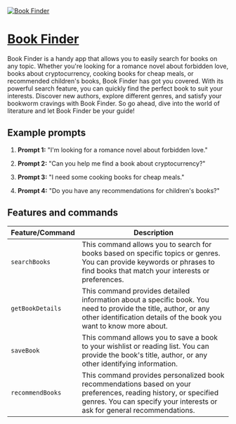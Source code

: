 [![Book Finder](https://files.oaiusercontent.com/file-wTCS47y777hqj18hO9J5RWqQ?se=2123-10-16T22%3A45%3A39Z&sp=r&sv=2021-08-06&sr=b&rscc=max-age%3D31536000%2C%20immutable&rscd=attachment%3B%20filename%3Ddeb8fbd6-2719-41cb-bdba-140c3e3845e4.png&sig=YYsEBLSq77YTnswmpRbOSjMgzzsXaiiaDlyPX/F7y4c%3D)](https://chat.openai.com/g/g-oAOn0ATrX-book-finder)

# [Book Finder](https://chat.openai.com/g/g-oAOn0ATrX-book-finder)

Book Finder is a handy app that allows you to easily search for books on any topic. Whether you're looking for a romance novel about forbidden love, books about cryptocurrency, cooking books for cheap meals, or recommended children's books, Book Finder has got you covered. With its powerful search feature, you can quickly find the perfect book to suit your interests. Discover new authors, explore different genres, and satisfy your bookworm cravings with Book Finder. So go ahead, dive into the world of literature and let Book Finder be your guide!

## Example prompts

1. **Prompt 1:** "I'm looking for a romance novel about forbidden love."

2. **Prompt 2:** "Can you help me find a book about cryptocurrency?"

3. **Prompt 3:** "I need some cooking books for cheap meals."

4. **Prompt 4:** "Do you have any recommendations for children's books?"

## Features and commands

| Feature/Command | Description |
| --- | --- |
| `searchBooks` | This command allows you to search for books based on specific topics or genres. You can provide keywords or phrases to find books that match your interests or preferences. |
| `getBookDetails` | This command provides detailed information about a specific book. You need to provide the title, author, or any other identification details of the book you want to know more about. |
| `saveBook` | This command allows you to save a book to your wishlist or reading list. You can provide the book's title, author, or any other identifying information. |
| `recommendBooks` | This command provides personalized book recommendations based on your preferences, reading history, or specified genres. You can specify your interests or ask for general recommendations. |